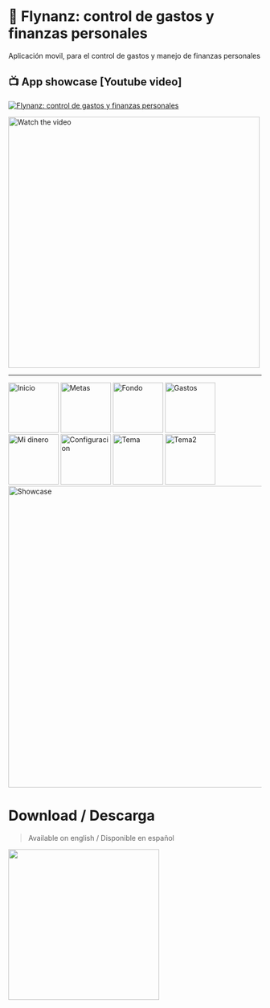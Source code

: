 # 💸 Flynanz: control de gastos y finanzas personales

Aplicación movil, para el control de gastos y manejo de finanzas personales

## 📺 App showcase [Youtube video]

[![Flynanz: control de gastos y finanzas personales](https://img.youtube.com/vi/rNyuF-kUjjs/mqdefault.jpg)](https://www.youtube.com/watch?v=rNyuF-kUjjs)

<a href="http://www.youtube.com/watch?feature=player_embedded&v=rNyuF-kUjjs" target="_blank">
 <img src="http://img.youtube.com/vi/rNyuF-kUjjs/mqdefault.jpg" alt="Watch the video" width="500"   />
</a>

---

<img
src="https://i.imgur.com/Nh4Z7Lm.png"
alt="Inicio"
width="100px">
<img
src="https://i.imgur.com/xysLVqV.png"
alt="Metas"
width="100px">
<img
src="https://i.imgur.com/l4GpDCI.png"
alt="Fondo"
width="100px">
<img
src="https://i.imgur.com/dVKdoty.png"
alt="Gastos"
width="100px">
<img
src="https://i.imgur.com/Z2xO5iU.png"
alt="Mi dinero"
width="100px">
<img
src="https://i.imgur.com/qVY5PMR.png"
alt="Configuracion"
width="100px">
<img
src="https://i.imgur.com/1ukTvLk.png"
alt="Tema"
width="100px">
<img
src="https://i.imgur.com/9cYse6t.png"
alt="Tema2"
 width="100px">
<img
src="https://i.imgur.com/IRN05vb.png"
alt="Showcase"
 width="600px">

# Download / Descarga

> Available on english / Disponible en español

[<img src="https://img.shields.io/badge/Google_Play-414141?style=for-the-badge&logo=Google-Play&logoColor=white" style="width:300px">](https://play.google.com/store/apps/details?id=com.oscar.diaz)
